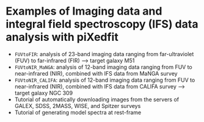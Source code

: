 # Examples of Imaging data and integral field spectroscopy (IFS) data analysis with piXedfit

* `FUVtoFIR`: analysis of 23-band imaging data ranging from far-ultraviolet (FUV) to far-infrared (FIR) --> target galaxy M51
* `FUVtoNIR_MaNGA`: analysis of 12-band imaging data ranging from FUV to near-infrared (NIR), combined with IFS data from MaNGA survey
* `FUVtoNIR_CALIFA`: analysis of 12-band imaging data ranging from FUV to near-infrared (NIR), combined with IFS data from CALIFA survey --> target galaxy NGC 309
* Tutorial of automatically downloading images from the servers of GALEX, SDSS, 2MASS, WISE, and Spitzer surveys
* Tutorial of generating model spectra at rest-frame 